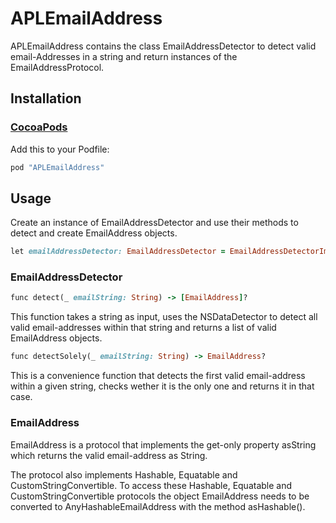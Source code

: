 # APLEmailAddress

APLEmailAddress contains the class EmailAddressDetector to detect valid email-Addresses in a string and return instances of the EmailAddressProtocol. 


## Installation

### [CocoaPods](https://guides.cocoapods.org/using/using-cocoapods.html)

Add this to your Podfile:

```ruby
pod "APLEmailAddress"
```
## Usage

Create an instance of EmailAddressDetector and use their methods to detect and create EmailAddress objects.
```ruby 
let emailAddressDetector: EmailAddressDetector = EmailAddressDetectorImpl()
```

### EmailAddressDetector
```ruby 
func detect(_ emailString: String) -> [EmailAddress]?
```
This function takes a string as input, uses the NSDataDetector to detect all valid email-addresses within that string and returns a list of valid EmailAddress objects.
```ruby 
func detectSolely(_ emailString: String) -> EmailAddress?
```
This is a convenience function that detects the first valid email-address within a given string, checks wether it is the only one and returns it in that case. 

### EmailAddress
EmailAddress is a protocol that implements the get-only property asString which returns the valid email-address as String.

The protocol also implements Hashable, Equatable and CustomStringConvertible. 
To access these Hashable, Equatable and CustomStringConvertible protocols the object EmailAddress needs to be converted to AnyHashableEmailAddress with the method asHashable(). 
